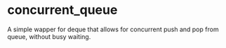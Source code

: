 # concurrent_queue
A simple wapper for deque that allows for concurrent push and pop from queue, without busy waiting.
